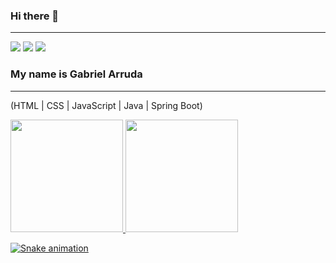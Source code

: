 ### Hi there 👋
------------------------------------------------------------------------------------
<div>
<a href="https://www.linkedin.com/in/gabriel-santos-bueno-de-arruda-130017270/" target="_blank"><img loading="lazy" src="https://img.shields.io/badge/-LinkedIn-%230077B5?style=for-the-badge&logo=linkedin&logoColor=white" target="_blank"></a> 
<a href = "obielsbueno@gmail.com"><img loading="lazy" src="https://img.shields.io/badge/Gmail-D14836?style=for-the-badge&logo=gmail&logoColor=white" target="_blank"></a>
<a href="" target="_blank"><img loading="lazy" src="https://img.shields.io/badge/Portfólio-9146FF?style=for-the-badge&logo=&logoColor=white" target="_blank"></a>
</div>

### My name is Gabriel Arruda
------------------------------------------------------------------------------------
(HTML | CSS | JavaScript | Java | Spring Boot)

<!---**GABRIELSBARRUDA/GABRIELSBARRUDA** is a ✨ _special_ ✨ repository because its `README.md` (this file) appears on your GitHub profile.

Here are some ideas to get you started:

- 🔭 I’m currently working on ...
- 🌱 I’m currently learning ...
- 👯 I’m looking to collaborate on ...
- 🤔 I’m looking for help with ...
- 💬 Ask me about ...
- 📫 How to reach me: ...
- 😄 Pronouns: ...
- ⚡ Fun fact: ...
--->

<div>
<a href="https://github.com/GABRIELSBARRUDA">
<img loading="lazy" height="180em" src="https://github-readme-stats.vercel.app/api/top-langs/?username=GABRIELSBARRUDA&layout=compact&langs_count=7&theme=dracula"/>
<img loading="lazy" height="180em" src="https://github-readme-stats.vercel.app/api?username=GABRIELSBARRUDA&show_icons=true&theme=dracula&include_all_commits=true&count_private=true"/>
</div>

![Snake animation](https://github.com/GABRIELSBARRUDA/GABRIELSBARRUDA/blob/output/github-contribution-grid-snake.svg)
